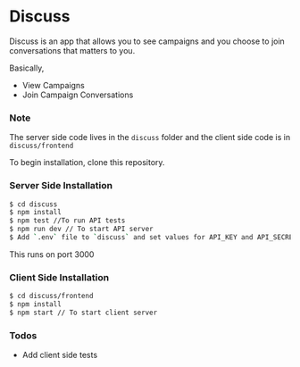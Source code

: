 # Discuss

Discuss is an app that allows you to see campaigns and you choose to join conversations that matters to you.

Basically,

  - View Campaigns
  - Join Campaign Conversations

### Note

The server side code lives in the `discuss` folder and the client side code is in `discuss/frontend`

To begin installation, clone this repository.

### Server Side Installation

```sh
$ cd discuss
$ npm install
$ npm test //To run API tests
$ npm run dev // To start API server
$ Add `.env` file to `discuss` and set values for API_KEY and API_SECRET
```

This runs on port 3000

### Client Side Installation
```sh
$ cd discuss/frontend
$ npm install
$ npm start // To start client server
```

### Todos
 - Add client side tests





